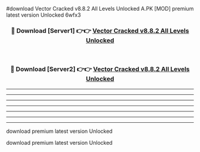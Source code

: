 #download Vector Cracked v8.8.2 All Levels Unlocked A.PK [MOD] premium latest version Unlocked 6wfx3 



<div align="center">
<h3>🔴 Download [Server1] 👉👉 <a href="https://download1apk.web.app/">Vector Cracked v8.8.2 All Levels Unlocked</a></h3><br>

<h3>🔴 Download [Server2] 👉👉 <a href="https://download1apk.web.app/">Vector Cracked v8.8.2 All Levels Unlocked</a></h3>
</div>





----------------------------------------------------------

----------------------------------------------------------

----------------------------------------------------------

----------------------------------------------------------

----------------------------------------------------------

----------------------------------------------------------

----------------------------------------------------------

download premium latest version Unlocked

download premium latest version Unlocked
